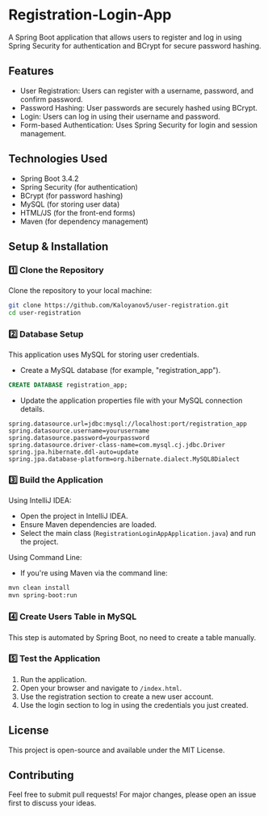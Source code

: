 # Registration-Login-App
A Spring Boot application that allows users to register and log in using Spring Security for authentication and BCrypt for secure password hashing.

## Features
- User Registration: Users can register with a username, password, and confirm password.
- Password Hashing: User passwords are securely hashed using BCrypt.
- Login: Users can log in using their username and password.
- Form-based Authentication: Uses Spring Security for login and session management.

## Technologies Used
- Spring Boot 3.4.2
- Spring Security (for authentication)
- BCrypt (for password hashing)
- MySQL (for storing user data)
- HTML/JS (for the front-end forms)
- Maven (for dependency management)

## Setup & Installation

### 1️⃣ Clone the Repository
Clone the repository to your local machine:

```bash
git clone https://github.com/Kaloyanov5/user-registration.git
cd user-registration
```

### 2️⃣ Database Setup
This application uses MySQL for storing user credentials.

- Create a MySQL database (for example, "registration_app").

```sql
CREATE DATABASE registration_app;
```

- Update the application properties file with your MySQL connection details.

```properties
spring.datasource.url=jdbc:mysql://localhost:port/registration_app
spring.datasource.username=yourusername
spring.datasource.password=yourpassword
spring.datasource.driver-class-name=com.mysql.cj.jdbc.Driver
spring.jpa.hibernate.ddl-auto=update
spring.jpa.database-platform=org.hibernate.dialect.MySQL8Dialect
```

### 3️⃣ Build the Application
Using IntelliJ IDEA:
- Open the project in IntelliJ IDEA.
- Ensure Maven dependencies are loaded.
- Select the main class (`RegistrationLoginAppApplication.java`) and run the project.

Using Command Line:
- If you're using Maven via the command line:
```bash
mvn clean install
mvn spring-boot:run
```

### 4️⃣ Create Users Table in MySQL
This step is automated by Spring Boot, no need to create a table manually.

### 5️⃣ Test the Application
1. Run the application.
2. Open your browser and navigate to `/index.html`.
3. Use the registration section to create a new user account.
4. Use the login section to log in using the credentials you just created.

## License
This project is open-source and available under the MIT License.

## Contributing
Feel free to submit pull requests!
For major changes, please open an issue first to discuss your ideas.
